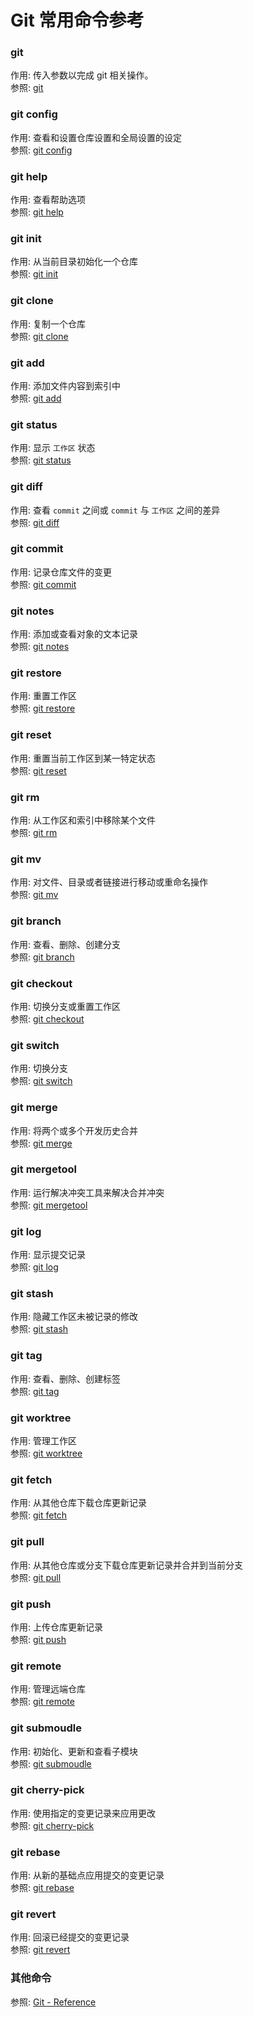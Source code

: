 # Git 常用命令参考

### git
作用: 传入参数以完成 git 相关操作。    
参照: [git](https://git-scm.com/docs/git)

### git config
作用: 查看和设置仓库设置和全局设置的设定    
参照: [git config](https://git-scm.com/docs/git-config)

### git help
作用: 查看帮助选项    
参照: [git help](https://git-scm.com/docs/git-help)

### git init
作用: 从当前目录初始化一个仓库    
参照: [git init](https://git-scm.com/docs/git-init)

### git clone
作用: 复制一个仓库    
参照: [git clone](https://git-scm.com/docs/git-clone)

### git add
作用: 添加文件内容到索引中    
参照: [git add](https://git-scm.com/docs/git-add)

### git status
作用: 显示 `工作区` 状态    
参照: [git status](https://git-scm.com/docs/git-status)

### git diff
作用: 查看 `commit` 之间或 `commit` 与 `工作区` 之间的差异    
参照: [git diff](https://git-scm.com/docs/git-diff)

### git commit
作用: 记录仓库文件的变更    
参照: [git commit](https://git-scm.com/docs/git-commit)

### git notes
作用: 添加或查看对象的文本记录    
参照: [git notes](https://git-scm.com/docs/git-notes)

### git restore
作用: 重置工作区    
参照: [git restore](https://git-scm.com/docs/git-restore)

### git reset
作用: 重置当前工作区到某一特定状态    
参照: [git reset](https://git-scm.com/docs/git-reset)

### git rm
作用: 从工作区和索引中移除某个文件    
参照: [git rm](https://git-scm.com/docs/git-rm)

### git mv
作用: 对文件、目录或者链接进行移动或重命名操作    
参照: [git mv](https://git-scm.com/docs/git-mv)

### git branch
作用: 查看、删除、创建分支    
参照: [git branch](https://git-scm.com/docs/git-branch)

### git checkout
作用: 切换分支或重置工作区    
参照: [git checkout](https://git-scm.com/docs/git-checkout)

### git switch
作用: 切换分支    
参照: [git switch](https://git-scm.com/docs/git-switch)

### git merge
作用: 将两个或多个开发历史合并    
参照: [git merge](https://git-scm.com/docs/git-merge)

### git mergetool
作用: 运行解决冲突工具来解决合并冲突    
参照: [git mergetool](https://git-scm.com/docs/git-mergetool)

### git log
作用: 显示提交记录    
参照: [git log](https://git-scm.com/docs/git-log)

### git stash
作用: 隐藏工作区未被记录的修改    
参照: [git stash](https://git-scm.com/docs/git-stash)

### git tag
作用: 查看、删除、创建标签    
参照: [git tag](https://git-scm.com/docs/git-tag)

### git worktree
作用: 管理工作区    
参照: [git worktree](https://git-scm.com/docs/git-worktree)

### git fetch
作用: 从其他仓库下载仓库更新记录    
参照: [git fetch](https://git-scm.com/docs/git-fetch)

### git pull
作用: 从其他仓库或分支下载仓库更新记录并合并到当前分支    
参照: [git pull](https://git-scm.com/docs/git-pull)

### git push
作用: 上传仓库更新记录    
参照: [git push](https://git-scm.com/docs/git-push)

### git remote
作用: 管理远端仓库    
参照: [git remote](https://git-scm.com/docs/git-remote)

### git submoudle
作用: 初始化、更新和查看子模块    
参照: [git submoudle](https://git-scm.com/docs/git-submoudle)

### git cherry-pick
作用: 使用指定的变更记录来应用更改    
参照: [git cherry-pick](https://git-scm.com/docs/git-cherry-pick)

### git rebase
作用: 从新的基础点应用提交的变更记录    
参照: [git rebase](https://git-scm.com/docs/git-rebase)

### git revert
作用: 回滚已经提交的变更记录    
参照: [git revert](https://git-scm.com/docs/git-revert)

### 其他命令
参照: [Git - Reference](https://git-scm.com/docs)
